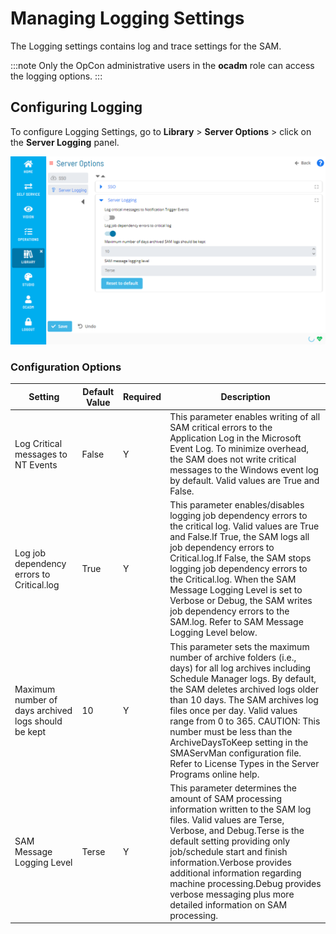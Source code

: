 # Managing Logging Settings
The Logging settings contains log and trace settings for the SAM.

:::note
Only the OpCon administrative users in the **ocadm** role can access the logging options.
:::

## Configuring Logging

To configure Logging Settings, go to **Library** > **Server Options** > click on the **Server Logging** panel.

![A screen showing logging settings under server options](../../../../../Resources/Images/SM/Library/ServerOptions/Logging-Settings.png "Configuring Logging Settings")


### Configuration Options

| Setting | Default Value | Required | Description |
| --- | --- | --- | --- |
| Log Critical messages to NT Events | False | Y | This parameter enables writing of all SAM critical errors to the Application Log in the Microsoft Event Log. To minimize overhead, the SAM does not write critical messages to the Windows event log by default. Valid values are True and False. |
| Log job dependency errors to Critical.log | True | Y | This parameter enables/disables logging job dependency errors to the critical log. Valid values are True and False.If True, the SAM logs all job dependency errors to Critical.log.If False, the SAM stops logging job dependency errors to the Critical.log. When the SAM Message Logging Level is set to Verbose or Debug, the SAM writes job dependency errors to the SAM.log. Refer to SAM Message Logging Level below. |
| Maximum number of days archived logs should be kept | 10 | Y | This parameter sets the maximum number of archive folders (i.e., days) for all log archives including Schedule Manager logs. By default, the SAM deletes archived logs older than 10 days. The SAM archives log files once per day. Valid values range from 0 to 365. CAUTION: This number must be less than the ArchiveDaysToKeep setting in the SMAServMan configuration file. Refer to License Types in the Server Programs online help. |
| SAM Message Logging Level | Terse | Y | This parameter determines the amount of SAM processing information written to the SAM log files. Valid values are Terse, Verbose, and Debug.Terse is the default setting providing only job/schedule start and finish information.Verbose provides additional information regarding machine processing.Debug provides verbose messaging plus more detailed information on SAM processing. |
